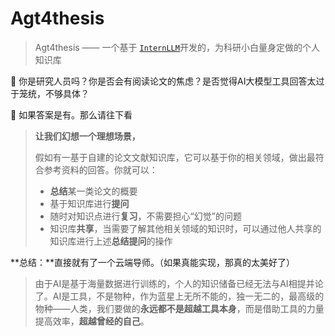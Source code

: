 # Agt4thesis


> Agt4thesis —— 一个基于 [`InternLLM`](https://github.com/InternLM)开发的，为科研小白量身定做的个人知识库

🧐 你是研究人员吗？你是否会有阅读论文的焦虑？是否觉得AI大模型工具回答太过于笼统，不够具体？

🧿 如果答案是有。那么请往下看

>  **让我们幻想一个理想场景，**
>
> 假如有一基于自建的论文文献知识库，它可以基于你的相关领域，做出最符合参考资料的回答。你就可以：
>
> - **总结**某一类论文的概要
> - 基于知识库进行**提问**
> - 随时对知识点进行**复习**，不需要担心“幻觉”的问题
> - 知识库**共享**，当需要了解其他相关领域的知识时，可以通过他人共享的知识库进行上述**总结提问**的操作

**总结：**直接就有了一个云端导师。（如果真能实现，那真的太美好了）

> 由于AI是基于海量数据进行训练的，个人的知识储备已经无法与AI相提并论了。AI是工具，不是物种，作为蓝星上无所不能的，独一无二的，最高级的物种——人类，我们要做的**永远都不是超越工具本身**，而是借助工具的力量提高效率，**超越曾经的自己**。
